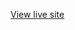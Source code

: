 [View live site](https://kc-lc101-june-22.github.io/js-assignment-4-html-me-something-BrandonZamorano/)
